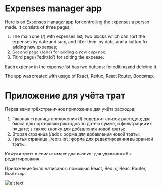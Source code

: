 # Expenses manager app

Here is an Expenses manager app for controlling the expenses a person made. It consists of three pages: 
1. The main one (/) with expenses list; two blocks which can sort the expenses by date and sum, and filter them by date; and a button for adding new expenses;
2. Second page (/add) for adding a new expense;
3. Third page (‘/edit/:id’) for editing the expense.

Each expense in the expense list has two buttons: for editing and deleting it.

The app was created with usage of React, Redux, React Router, Bootstrap.

# Приложение для учёта трат

Перед вами трёхстраничное приложение для учёта расходов:
1. Главная страница приложения (/) содержит список расходов; два блока для сортировки расходов по дате и сумме, и фильтрации их по дате; а также кнопку для добавления новой траты;
2. Вторая страница (/add): форма для добавления новой траты;
3. Третья страница (‘/edit/:id’): форма для редактирования выбранной траты.

Каждая трата в списке имеет две кнопки: для удаления её и редактирования.

Приложение было написано с помощью React, Redux, React Router, Bootstrap.

![alt text](https://pp.userapi.com/c852128/v852128750/6d87b/oihPIMbjt2o.jpg)
